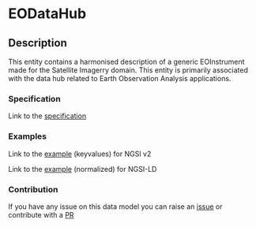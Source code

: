 # EODataHub

## Description 

This entity contains a harmonised description of a generic EOInstrument made for the Satellite Imagerry domain. This entity is primarily associated with the data hub related to Earth Observation Analysis applications.
### Specification

Link to the [specification](https://smart-data-models.github.io/dataModel.SatelliteImagery/EODataHub/doc/spec.md)
### Examples

Link to the [example](https://smart-data-models.github.io/dataModel.SatelliteImagery/EODataHub/examples/example.json) (keyvalues) for NGSI v2

Link to the [example](https://smart-data-models.github.io/dataModel.SatelliteImagery/EODataHub/examples/example-normalized.jsonld) (normalized) for NGSI-LD
### Contribution

 If you have any issue on this data model you can raise an [issue](https://github.com/smart-data-models/dataModel.SatelliteImagery/issues)  or contribute with a [PR](https://github.com/smart-data-models/dataModel.SatelliteImagery/pulls)
